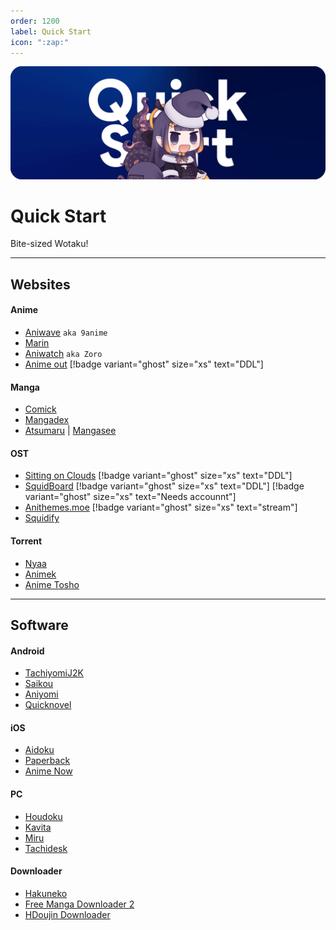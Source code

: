 ```yaml
---
order: 1200
label: Quick Start
icon: ":zap:"
---
```


![](/static/thumb/qs.png)
# Quick Start
Bite-sized Wotaku!
___

## Websites

#### Anime
- [Aniwave](https://aniwave.to/home) `aka 9anime`
- [Marin](https://marin.moe/)
- [Aniwatch](https://aniwatch.to/home) `aka Zoro`
- [Anime out](https://www.animeout.xyz/) [!badge variant="ghost" size="xs" text="DDL"]

#### Manga
- [Comick](https://comick.app/home)
- [Mangadex](https://mangadex.org/)
- [Atsumaru](https://atsu.moe/) | [Mangasee](https://mangasee123.com/)

#### OST
- [Sitting on Clouds](https://www.sittingonclouds.net/) [!badge variant="ghost" size="xs" text="DDL"]
- [SquidBoard](https://www.squid-board.org/)  [!badge variant="ghost" size="xs" text="DDL"]  [!badge variant="ghost" size="xs" text="Needs accounnt"]
- [Anithemes.moe](https://animethemes.moe/) [!badge variant="ghost" size="xs" text="stream"]
- [Squidify](https://www.squidify.org/)

#### Torrent
- [Nyaa](https://nyaa.si/)
- [Animek](https://animek.fun/)
- [Anime Tosho](https://animetosho.org/)

___

## Software

#### Android
- [TachiyomiJ2K](https://github.com/Jays2Kings/tachiyomiJ2K)
- [Saikou](https://github.com/saikou-app/saikou/)
- [Aniyomi](https://github.com/jmir1/aniyomi-mpv-beta)
- [Quicknovel](https://github.com/LagradOst/QuickNovel)

#### iOS
- [Aidoku](https://github.com/Aidoku/Aidoku)
- [Paperback](https://github.com/Paperback-iOS/app)
- [Anime Now](https://github.com/AnimeNow-Team/AnimeNow)


#### PC
- [Houdoku](https://github.com/xgi/houdoku)
- [Kavita](https://github.com/Kareadita/Kavita)
- [Miru](https://github.com/ThaUnknown/miru/)
- [Tachidesk](https://github.com/Suwayomi/Tachidesk-Server)


#### Downloader
- [Hakuneko](https://github.com/manga-download/hakuneko)
- [Free Manga Downloader 2](https://github.com/dazedcat19/FMD2)
- [HDoujin Downloader](https://github.com/HDoujinDownloader/HDoujinDownloader)